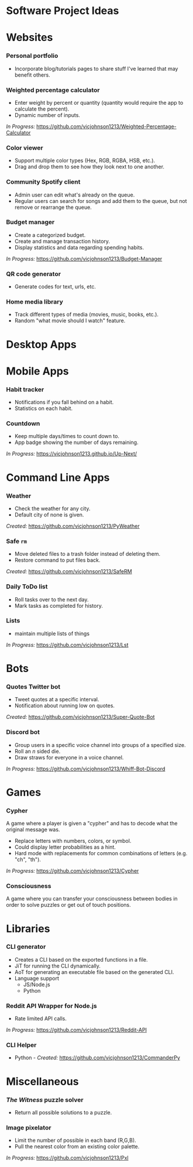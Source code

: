 # Software Project Ideas

# Websites

### Personal portfolio

- Incorporate blog/tutorials pages to share stuff I've learned that may benefit others.

### Weighted percentage calculator

- Enter weight by percent or quantity (quantity would require the app to calculate the percent).
- Dynamic number of inputs.

*In Progress:* https://github.com/vicjohnson1213/Weighted-Percentage-Calculator

### Color viewer

- Support multiple color types (Hex, RGB, RGBA, HSB, etc.).
- Drag and drop them to see how they look next to one another.

### Community Spotify client

- Admin user can edit what's already on the queue.
- Regular users can search for songs and add them to the queue, but not remove or rearrange the queue.

### Budget manager

- Create a categorized budget.
- Create and manage transaction history.
- Display statistics and data regarding spending habits.

*In Progress:* https://github.com/vicjohnson1213/Budget-Manager

### QR code generator

- Generate codes for text, urls, etc.

### Home media library

- Track different types of media (movies, music, books, etc.).
- Random "what movie should I watch" feature.

# Desktop Apps

# Mobile Apps

### Habit tracker

- Notifications if you fall behind on a habit.
- Statistics on each habit.

### Countdown

- Keep multiple days/times to count down to.
- App badge showing the number of days remaining.

*In Progress:* https://vicjohnson1213.github.io/Up-Next/

# Command Line Apps

### Weather

- Check the weather for any city.
- Default city of none is given.

*Created:* https://github.com/vicjohnson1213/PyWeather

### Safe `rm`

- Move deleted files to a trash folder instead of deleting them.
- Restore command to put files back.

*Created:* https://github.com/vicjohnson1213/SafeRM

### Daily ToDo list

- Roll tasks over to the next day.
- Mark tasks as completed for history.

### Lists

- maintain multiple lists of things

*In Progress:* https://github.com/vicjohnson1213/Lst

# Bots

### Quotes Twitter bot

- Tweet quotes at a specific interval.
- Notification about running low on quotes.

*Created:* https://github.com/vicjohnson1213/Super-Quote-Bot

### Discord bot

- Group users in a specific voice channel into groups of a specified size.
- Roll an *n* sided die.
- Draw straws for everyone in a voice channel.

*In Progress:* https://github.com/vicjohnson1213/Whiff-Bot-Discord

# Games

### Cypher

A game where a player is given a "cypher" and has to decode what the original message was.

- Replace letters with numbers, colors, or symbol.
- Could display letter probabilities as a hint.
- Hard mode with replacements for common combinations of letters (e.g. "ch", "th").

*In Progress:* https://github.com/vicjohnson1213/Cypher

### Consciousness

A game where you can transfer your consciousness between bodies in order to solve puzzles or get out of touch positions.

# Libraries

### CLI generator

- Creates a CLI based on the exported functions in a file.
- JiT for running the CLI dynamically.
- AoT for generating an executable file based on the generated CLI.
- Language support
  - JS/Node.js
  - Python

### Reddit API Wrapper for Node.js

- Rate limited API calls.

*In Progress:* https://github.com/vicjohnson1213/Reddit-API

### CLI Helper

- Python - *Created:* https://github.com/vicjohnson1213/CommanderPy

# Miscellaneous

### *The Witness* puzzle solver

- Return all possible solutions to a puzzle.

### Image pixelator

- Limit the number of possible in each band (R,G,B).
- Pull the nearest color from an existing color palette.

*In Progress:* https://github.com/vicjohnson1213/Pxl
